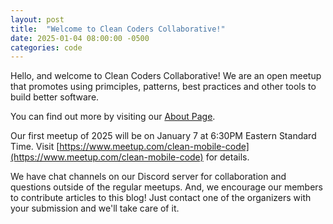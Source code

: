 ```yaml
---
layout: post
title:  "Welcome to Clean Coders Collaborative!"
date: 2025-01-04 08:00:00 -0500
categories: code
---
```


Hello, and welcome to Clean Coders Collaborative!
We are an open meetup that promotes using primciples, patterns, best practices and other tools to build better software.

You can find out more by visiting our [About Page](https://cleancoderscollaborative.github.io/about).

Our first meetup of 2025 will be on January 7 at 6:30PM Eastern Standard Time.
Visit [https://www.meetup.com/clean-mobile-code](https://www.meetup.com/clean-mobile-code) for details.

We have chat channels on our Discord server for collaboration and questions outside of the regular meetups.
And, we encourage our members to contribute articles to this blog!
Just contact one of the organizers with your submission and we'll take care of it.
